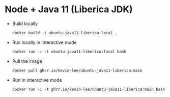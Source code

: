 # Node + Java 11 (Liberica JDK)

* Build locally
  ```shell
  docker build -t ubuntu-java11-liberica:local .
  ```

* Run locally in interactive mode
  ```shell
  docker run -i -t ubuntu-java11-liberica:local bash
  ```

* Pull the image
  ```shell
  docker pull ghcr.io/kevin-lee/ubuntu-java11-liberica:main
  ```

* Run in interactive mode
  ```shell
  docker run -i -t ghcr.io/kevin-lee/ubuntu-java11-liberica:main bash
  ```
